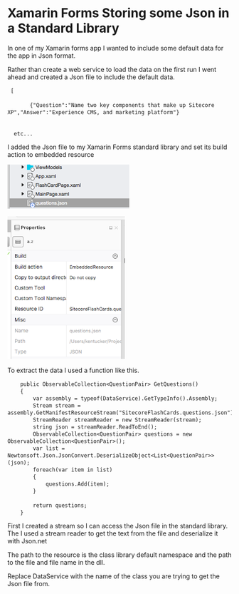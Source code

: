# Xamarin Forms Storing some Json in a Standard Library

In one of my Xamarin forms app I wanted to include some default data for the app in Json format.



Rather than create a web service to load the data on the first run I went ahead and created a Json file to include the default data.



     [

           {"Question":"Name two key components that make up Sitecore XP","Answer":"Experience CMS, and marketing platform"}


      etc...



I added the Json file to my Xamarin Forms standard library and set its build action to embedded resource

![Solution Explorer](/images/SolutionExplorer.png) 

![properties window](/images/JsonProperties.png) 

To extract the data I used a function like this.



        public ObservableCollection<QuestionPair> GetQuestions()
        {
            var assembly = typeof(DataService).GetTypeInfo().Assembly;
            Stream stream = assembly.GetManifestResourceStream("SitecoreFlashCards.questions.json");
            StreamReader streamReader = new StreamReader(stream);
            string json = streamReader.ReadToEnd();
            ObservableCollection<QuestionPair> questions = new ObservableCollection<QuestionPair>();
            var list = Newtonsoft.Json.JsonConvert.DeserializeObject<List<QuestionPair>>(json);
            foreach(var item in list)
            {
                questions.Add(item);
            }

            return questions;
        }



First I created a stream so I can access the Json file in the standard library.  The I used a stream reader to get the text from the file and deserialize it with Json.net



The path to the resource is the class library default namespace and the path to the file and file name in the dll.



Replace DataService with the name of the class you are trying to get the Json file from.



